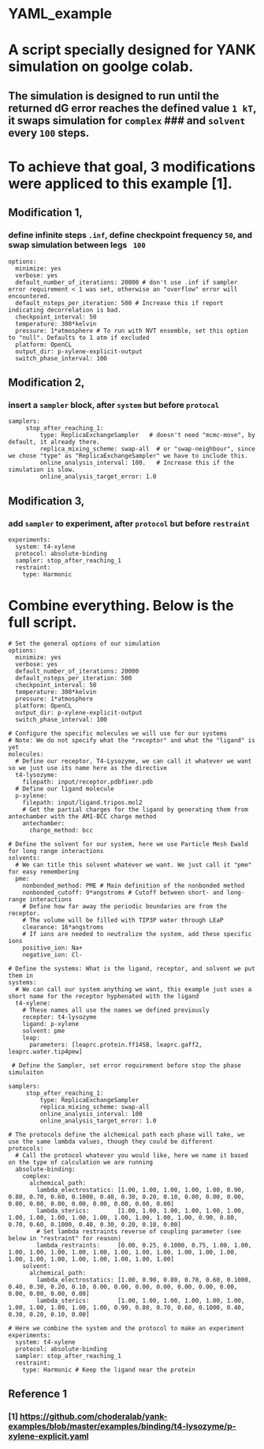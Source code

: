 # YAML_example

# A script specially designed for YANK simulation on goolge colab.

## The simulation is designed to run until the returned dG error reaches the defined value ``` 1 kT ```, it swaps simulation for ```complex``` ### and ```solvent``` every ```100``` steps. 

# To achieve that goal, 3 modifications were appliced to this example [1].

## Modification 1, 
### define infinite steps ```.inf```, define checkpoint frequency ``` 50 ```,  and swap simulation between legs ``` 100```

```
options:
  minimize: yes
  verbose: yes
  default_number_of_iterations: 20000 # don't use .inf if sampler error requirement < 1 was set, otherwise an "overflow" error will encountered. 
  default_nsteps_per_iteration: 500 # Increase this if report indicating decorrelation is bad.
  checkpoint_interval: 50
  temperature: 300*kelvin
  pressure: 1*atmosphere # To run with NVT ensemble, set this option to "null". Defaults to 1 atm if excluded
  platform: OpenCL
  output_dir: p-xylene-explicit-output
  switch_phase_interval: 100

```


## Modification 2, 
### insert a ```sampler``` block, after ```system``` but before ```protocal```


```
samplers:
     stop_after_reaching_1:
         type: ReplicaExchangeSampler   # doesn't need "mcmc-move", by default, it already there.
         replica_mixing_scheme: swap-all  # or "swap-neighbour", since we chose "type" as "ReplicaExchangeSampler" we have to include this.
         online_analysis_interval: 100.   # Increase this if the simulation is slow.
         online_analysis_target_error: 1.0 
```
## Modification 3, 
### add ```sampler``` to experiment, after ```protocol``` but before ```restraint```
```
experiments:
  system: t4-xylene
  protocol: absolute-binding
  sampler: stop_after_reaching_1
  restraint:
    type: Harmonic
```

# Combine everything. Below is the full script.

```
# Set the general options of our simulation
options:
  minimize: yes
  verbose: yes
  default_number_of_iterations: 20000
  default_nsteps_per_iteration: 500
  checkpoint_interval: 50
  temperature: 300*kelvin
  pressure: 1*atmosphere 
  platform: OpenCL
  output_dir: p-xylene-explicit-output
  switch_phase_interval: 100

# Configure the specific molecules we will use for our systems
# Note: We do not specify what the "receptor" and what the "ligand" is yet
molecules:
  # Define our receptor, T4-Lysozyme, we can call it whatever we want so we just use its name here as the directive
  t4-lysozyme:
    filepath: input/receptor.pdbfixer.pdb
  # Define our ligand molecule
  p-xylene:
    filepath: input/ligand.tripos.mol2
    # Get the partial charges for the ligand by generating them from antechamber with the AM1-BCC charge method
    antechamber:
      charge_method: bcc

# Define the solvent for our system, here we use Particle Mesh Ewald for long range interactions
solvents:
  # We can title this solvent whatever we want. We just call it "pme" for easy remembering
  pme:
    nonbonded_method: PME # Main definition of the nonbonded method
    nonbonded_cutoff: 9*angstroms # Cutoff between short- and long-range interactions
    # Define how far away the periodic boundaries are from the receptor.
    # The volume will be filled with TIP3P water through LEaP
    clearance: 16*angstroms
    # If ions are needed to neutralize the system, add these specific ions
    positive_ion: Na+
    negative_ion: Cl-

# Define the systems: What is the ligand, receptor, and solvent we put them in
systems:
  # We can call our system anything we want, this example just uses a short name for the receptor hyphenated with the ligand
  t4-xylene:
    # These names all use the names we defined previously
    receptor: t4-lysozyme
    ligand: p-xylene
    solvent: pme
    leap:
      parameters: [leaprc.protein.ff14SB, leaprc.gaff2, leaprc.water.tip4pew]
      
 # Define the Sampler, set error requirement before stop the phase simulaiton
 
samplers:
     stop_after_reaching_1:
         type: ReplicaExchangeSampler
         replica_mixing_scheme: swap-all
         online_analysis_interval: 100
         online_analysis_target_error: 1.0

# The protocols define the alchemical path each phase will take, we use the same lambda values, though they could be different
protocols:
  # Call the protocol whatever you would like, here we name it based on the type of calculation we are running
  absolute-binding:
    complex:
      alchemical_path:
        lambda_electrostatics: [1.00, 1.00, 1.00, 1.00, 1.00, 0.90, 0.80, 0.70, 0.60, 0.1000, 0.40, 0.30, 0.20, 0.10, 0.00, 0.00, 0.00, 0.00, 0.00, 0.00, 0.00, 0.00, 0.00, 0.00, 0.00]
        lambda_sterics:        [1.00, 1.00, 1.00, 1.00, 1.00, 1.00, 1.00, 1.00, 1.00, 1.00, 1.00, 1.00, 1.00, 1.00, 1.00, 0.90, 0.80, 0.70, 0.60, 0.1000, 0.40, 0.30, 0.20, 0.10, 0.00]
        # Set lambda restraints reverse of coupling parameter (see below in "restraint" for reason)
        lambda_restraints:     [0.00, 0.25, 0.1000, 0.75, 1.00, 1.00, 1.00, 1.00, 1.00, 1.00, 1.00, 1.00, 1.00, 1.00, 1.00, 1.00, 1.00, 1.00, 1.00, 1.00, 1.00, 1.00, 1.00, 1.00, 1.00]
    solvent:
      alchemical_path:
        lambda_electrostatics: [1.00, 0.90, 0.80, 0.70, 0.60, 0.1000, 0.40, 0.30, 0.20, 0.10, 0.00, 0.00, 0.00, 0.00, 0.00, 0.00, 0.00, 0.00, 0.00, 0.00, 0.00]
        lambda_sterics:        [1.00, 1.00, 1.00, 1.00, 1.00, 1.00, 1.00, 1.00, 1.00, 1.00, 1.00, 0.90, 0.80, 0.70, 0.60, 0.1000, 0.40, 0.30, 0.20, 0.10, 0.00]

# Here we combine the system and the protocol to make an experiment
experiments:
  system: t4-xylene
  protocol: absolute-binding
  sampler: stop_after_reaching_1
  restraint:
    type: Harmonic # Keep the ligand near the protein
```
## Reference 1
### [1] https://github.com/choderalab/yank-examples/blob/master/examples/binding/t4-lysozyme/p-xylene-explicit.yaml
